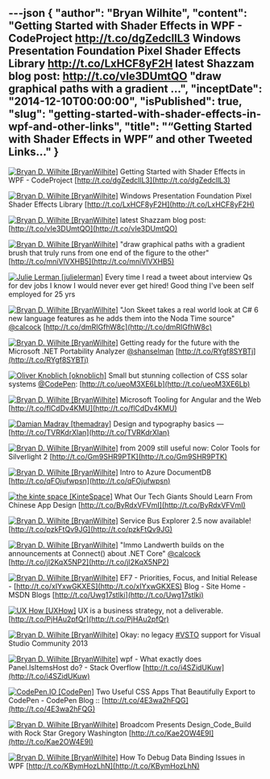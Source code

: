 ---json
{
  "author": "Bryan Wilhite",
  "content": "Getting Started with Shader Effects in WPF - CodeProject http://t.co/dgZedcllL3  Windows Presentation Foundation Pixel Shader Effects Library http://t.co/LxHCF8yF2H  latest Shazzam blog post: http://t.co/vIe3DUmtQO  \"draw graphical paths with a gradient ...",
  "inceptDate": "2014-12-10T00:00:00",
  "isPublished": true,
  "slug": "getting-started-with-shader-effects-in-wpf-and-other-links",
  "title": "“Getting Started with Shader Effects in WPF” and other Tweeted Links…"
}
---

[<img alt="Bryan D. Wilhite [BryanWilhite]" src="https://songhay.blob.core.windows.net/shared-social-twitter/BryanWilhite.jpeg">](http://t.co/UNdqV0Z1zz "Bryan D. Wilhite [BryanWilhite]") <span>Getting Started with Shader Effects in WPF - CodeProject [http://t.co/dgZedcllL3](http://t.co/dgZedcllL3)</span>

[<img alt="Bryan D. Wilhite [BryanWilhite]" src="https://songhay.blob.core.windows.net/shared-social-twitter/BryanWilhite.jpeg">](http://t.co/UNdqV0Z1zz "Bryan D. Wilhite [BryanWilhite]") <span>Windows Presentation Foundation Pixel Shader Effects Library [http://t.co/LxHCF8yF2H](http://t.co/LxHCF8yF2H)</span>

[<img alt="Bryan D. Wilhite [BryanWilhite]" src="https://songhay.blob.core.windows.net/shared-social-twitter/BryanWilhite.jpeg">](http://t.co/UNdqV0Z1zz "Bryan D. Wilhite [BryanWilhite]") <span>latest Shazzam blog post: [http://t.co/vIe3DUmtQO](http://t.co/vIe3DUmtQO)</span>

[<img alt="Bryan D. Wilhite [BryanWilhite]" src="https://songhay.blob.core.windows.net/shared-social-twitter/BryanWilhite.jpeg">](http://t.co/UNdqV0Z1zz "Bryan D. Wilhite [BryanWilhite]") <span>"draw graphical paths with a gradient brush that truly runs from one end of the figure to the other" [http://t.co/mniVlVXHB5](http://t.co/mniVlVXHB5)</span>

[<img alt="Julie Lerman [julielerman]" src="https://songhay.blob.core.windows.net/shared-social-twitter/julielerman.jpeg">](http://t.co/FtL7wpKePq "Julie Lerman [julielerman]") <span>Every time I read a tweet about interview Qs for dev jobs I know I would never ever get hired! Good thing I've been self employed for 25 yrs</span>

[<img alt="Bryan D. Wilhite [BryanWilhite]" src="https://songhay.blob.core.windows.net/shared-social-twitter/BryanWilhite.jpeg">](http://t.co/UNdqV0Z1zz "Bryan D. Wilhite [BryanWilhite]") <span>"Jon Skeet takes a real world look at C# 6 new language features as he adds them into the Noda Time source" [@calcock](http://twitter.com/calcock) [http://t.co/dmRIGfhW8c](http://t.co/dmRIGfhW8c)</span>

[<img alt="Bryan D. Wilhite [BryanWilhite]" src="https://songhay.blob.core.windows.net/shared-social-twitter/BryanWilhite.jpeg">](http://t.co/UNdqV0Z1zz "Bryan D. Wilhite [BryanWilhite]") <span>Getting ready for the future with the Microsoft .NET Portability Analyzer [@shanselman](http://twitter.com/shanselman) [http://t.co/RYgf8SYBTj](http://t.co/RYgf8SYBTj)</span>

[<img alt="Oliver Knoblich [oknoblich]" src="https://songhay.blob.core.windows.net/shared-social-twitter/oknoblich.png">](http://t.co/32CJNMbgS7 "Oliver Knoblich [oknoblich]") <span>Small but stunning collection of CSS solar systems [@CodePen](http://twitter.com/CodePen): [http://t.co/ueoM3XE6Lb](http://t.co/ueoM3XE6Lb)</span>

[<img alt="Bryan D. Wilhite [BryanWilhite]" src="https://songhay.blob.core.windows.net/shared-social-twitter/BryanWilhite.jpeg">](http://t.co/UNdqV0Z1zz "Bryan D. Wilhite [BryanWilhite]") <span>Microsoft Tooling for Angular and the Web [http://t.co/flCdDv4KMU](http://t.co/flCdDv4KMU)</span>

[<img alt="Damian Madray [themadray]" src="https://songhay.blob.core.windows.net/shared-social-twitter/themadray.jpg">](http://t.co/phnWFJvqNR "Damian Madray [themadray]") <span>Design and typography basics — [http://t.co/TVRKdrXlan](http://t.co/TVRKdrXlan)</span>

[<img alt="Bryan D. Wilhite [BryanWilhite]" src="https://songhay.blob.core.windows.net/shared-social-twitter/BryanWilhite.jpeg">](http://t.co/UNdqV0Z1zz "Bryan D. Wilhite [BryanWilhite]") <span>from 2009 still useful now: Color Tools for Silverlight 2 [http://t.co/Gm9SHR9PTK](http://t.co/Gm9SHR9PTK)</span>

[<img alt="Bryan D. Wilhite [BryanWilhite]" src="https://songhay.blob.core.windows.net/shared-social-twitter/BryanWilhite.jpeg">](http://t.co/UNdqV0Z1zz "Bryan D. Wilhite [BryanWilhite]") <span>Intro to Azure DocumentDB [http://t.co/qFOjufwpsn](http://t.co/qFOjufwpsn)</span>

[<img alt="the kinte space [KinteSpace]" src="https://songhay.blob.core.windows.net/shared-social-twitter/KinteSpace.png">](http://t.co/s5roAXuR0y "the kinte space [KinteSpace]") <span>What Our Tech Giants Should Learn From Chinese App Design [http://t.co/ByRdxVFVmI](http://t.co/ByRdxVFVmI)</span>

[<img alt="Bryan D. Wilhite [BryanWilhite]" src="https://songhay.blob.core.windows.net/shared-social-twitter/BryanWilhite.jpeg">](http://t.co/UNdqV0Z1zz "Bryan D. Wilhite [BryanWilhite]") <span>Service Bus Explorer 2.5 now available! [http://t.co/pzkFtQv9JG](http://t.co/pzkFtQv9JG)</span>

[<img alt="Bryan D. Wilhite [BryanWilhite]" src="https://songhay.blob.core.windows.net/shared-social-twitter/BryanWilhite.jpeg">](http://t.co/UNdqV0Z1zz "Bryan D. Wilhite [BryanWilhite]") <span>"Immo Landwerth builds on the announcements at Connect() about .NET Core" [@calcock](http://twitter.com/calcock) [http://t.co/jI2KqX5NP2](http://t.co/jI2KqX5NP2)</span>

[<img alt="Bryan D. Wilhite [BryanWilhite]" src="https://songhay.blob.core.windows.net/shared-social-twitter/BryanWilhite.jpeg">](http://t.co/UNdqV0Z1zz "Bryan D. Wilhite [BryanWilhite]") <span>EF7 - Priorities, Focus, and Initial Release - [http://t.co/xIYxwGKXES](http://t.co/xIYxwGKXES) Blog - Site Home - MSDN Blogs [http://t.co/Uwg17stlki](http://t.co/Uwg17stlki)</span>

[<img alt="UX How [UXHow]" src="https://songhay.blob.core.windows.net/shared-social-twitter/UXHow.png">](http://t.co/I77aw3puO9 "UX How [UXHow]") <span>UX is a business strategy, not a deliverable. [http://t.co/PjHAu2pfQr](http://t.co/PjHAu2pfQr)</span>

[<img alt="Bryan D. Wilhite [BryanWilhite]" src="https://songhay.blob.core.windows.net/shared-social-twitter/BryanWilhite.jpeg">](http://t.co/UNdqV0Z1zz "Bryan D. Wilhite [BryanWilhite]") <span>Okay: no legacy [#VSTO](http://search.twitter.com/search?q=%23VSTO) support for Visual Studio Community 2013</span>

[<img alt="Bryan D. Wilhite [BryanWilhite]" src="https://songhay.blob.core.windows.net/shared-social-twitter/BryanWilhite.jpeg">](http://t.co/UNdqV0Z1zz "Bryan D. Wilhite [BryanWilhite]") <span>wpf - What exactly does Panel.IsItemsHost do? - Stack Overflow [http://t.co/i4SZidUKuw](http://t.co/i4SZidUKuw)</span>

[<img alt="CodePen.IO [CodePen]" src="https://songhay.blob.core.windows.net/shared-social-twitter/CodePen.png">](http://t.co/UNM5NsckES "CodePen.IO [CodePen]") <span>Two Useful CSS Apps That Beautifully Export to CodePen - CodePen Blog :: [http://t.co/4E3wa2hFQG](http://t.co/4E3wa2hFQG)</span>

[<img alt="Bryan D. Wilhite [BryanWilhite]" src="https://songhay.blob.core.windows.net/shared-social-twitter/BryanWilhite.jpeg">](http://t.co/UNdqV0Z1zz "Bryan D. Wilhite [BryanWilhite]") <span>Broadcom Presents Design_Code_Build with Rock Star Gregory Washington [http://t.co/Kae2OW4E9I](http://t.co/Kae2OW4E9I)</span>

[<img alt="Bryan D. Wilhite [BryanWilhite]" src="https://songhay.blob.core.windows.net/shared-social-twitter/BryanWilhite.jpeg">](http://t.co/UNdqV0Z1zz "Bryan D. Wilhite [BryanWilhite]") <span>How To Debug Data Binding Issues in WPF [http://t.co/KBymHozLhN](http://t.co/KBymHozLhN)</span>
